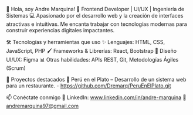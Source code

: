 👋 Hola, soy Andre Marquina! 🚀 Frontend Developer | UI/UX | Ingeniería de Sistemas
💻 Apasionado por el desarrollo web y la creación de interfaces atractivas e intuitivas.
    Me encanta trabajar con tecnologías modernas para construir experiencias digitales impactantes.

🛠️ Tecnologías y herramientas que uso 
✨ Lenguajes: HTML, CSS, JavaScript, PHP 
🖌️ Frameworks & Librerías: React, Bootstrap 
🎨 Diseño UI/UX: Figma 
📊 Otras habilidades: APIs REST, Git, Metodologías Ágiles (Scrum)

📂 Proyectos destacados 
🔹 Perú en el Plato – Desarrollo de un sistema web para un restaurante. - https://github.com/Dremarq/PeruEnElPlato.git

📫 Conéctate conmigo 
🔗 LinkedIn: www.linkedin.com/in/andre-marquina 
📧 andremarquina97@gmail.com
